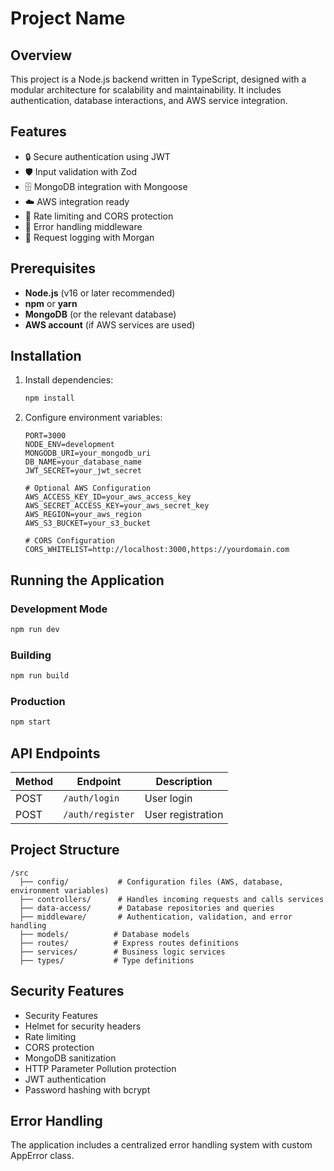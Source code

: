 # Project Name

## Overview
This project is a Node.js backend written in TypeScript, designed with a modular architecture for scalability and maintainability. It includes authentication, database interactions, and AWS service integration.

## Features
- 🔒 Secure authentication using JWT
- 🛡️ Input validation with Zod
- 🗄️ MongoDB integration with Mongoose
- ☁️ AWS integration ready
- 🔄 Rate limiting and CORS protection
- 🚦 Error handling middleware
- 📝 Request logging with Morgan

## Prerequisites
- **Node.js** (v16 or later recommended)
- **npm** or **yarn**
- **MongoDB** (or the relevant database)
- **AWS account** (if AWS services are used)

## Installation
1. Install dependencies:
   ```sh
   npm install
   ```
2. Configure environment variables:
   ```env
   PORT=3000
   NODE_ENV=development
   MONGODB_URI=your_mongodb_uri
   DB_NAME=your_database_name
   JWT_SECRET=your_jwt_secret
   
   # Optional AWS Configuration
   AWS_ACCESS_KEY_ID=your_aws_access_key
   AWS_SECRET_ACCESS_KEY=your_aws_secret_key
   AWS_REGION=your_aws_region
   AWS_S3_BUCKET=your_s3_bucket
   
   # CORS Configuration
   CORS_WHITELIST=http://localhost:3000,https://yourdomain.com
   ```

## Running the Application
### Development Mode
```sh
npm run dev
```

### Building
```sh
npm run build
```

### Production
```sh
npm start
```

## API Endpoints
| Method | Endpoint | Description |
|--------|---------|-------------|
| POST   | `/auth/login` | User login |
| POST   | `/auth/register` | User registration |

## Project Structure
```
/src
  ├── config/           # Configuration files (AWS, database, environment variables)
  ├── controllers/      # Handles incoming requests and calls services
  ├── data-access/      # Database repositories and queries
  ├── middleware/       # Authentication, validation, and error handling
  ├── models/          # Database models
  ├── routes/          # Express routes definitions
  ├── services/        # Business logic services
  ├── types/           # Type definitions
```

## Security Features
* Security Features
* Helmet for security headers
* Rate limiting
* CORS protection
* MongoDB sanitization
* HTTP Parameter Pollution protection
* JWT authentication
* Password hashing with bcrypt

## Error Handling
The application includes a centralized error handling system with custom AppError class.